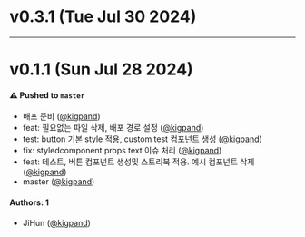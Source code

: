 # v0.3.1 (Tue Jul 30 2024)

---

# v0.1.1 (Sun Jul 28 2024)

#### ⚠️ Pushed to `master`

- 배포 준비 ([@kigpand](https://github.com/kigpand))
- feat: 필요없는 파일 삭제, 배포 경로 설정 ([@kigpand](https://github.com/kigpand))
- test: button 기본 style 적용, custom test 컴포넌트 생성 ([@kigpand](https://github.com/kigpand))
- fix: styledcomponent props text 이슈 처리 ([@kigpand](https://github.com/kigpand))
- feat: 테스트, 버튼 컴포넌트 생성및 스토리북 적용. 예시 컴포넌트 삭제 ([@kigpand](https://github.com/kigpand))
- master ([@kigpand](https://github.com/kigpand))

#### Authors: 1

- JiHun ([@kigpand](https://github.com/kigpand))
